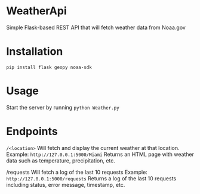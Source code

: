 # WeatherApi
Simple Flask-based REST API that will fetch weather data from Noaa.gov

# Installation
`pip install flask geopy noaa-sdk`

# Usage
Start the server by running
`python Weather.py`

# Endpoints
`/<location>` 
Will fetch and display the current weather at that location.
Example: `http://127.0.0.1:5000/Miami`
Returns an HTML page with weather data such as temperature, precipitation, etc.

/requests 
Will fetch a log of the last 10 requests
Example: `http://127.0.0.1:5000/requests`
Returns a log of the last 10 requests including status, error message, timestamp, etc.
